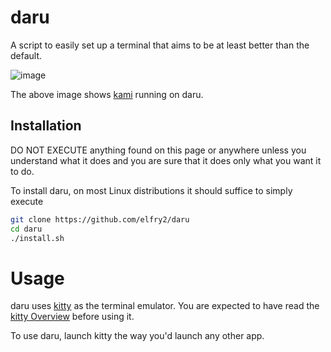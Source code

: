 # daru
A script to easily set up a terminal that aims to be at least better than the default.

![image](https://github.com/user-attachments/assets/d9d6613d-34f8-4d49-b67a-d9a113cfb567)

The above image shows [kami](https://github.com/elfry2/kami) running on daru.

## Installation
DO NOT EXECUTE anything found on this page or anywhere unless you understand what it does and you are sure that it does only what you want it to do.

To install daru, on most Linux distributions it should suffice to simply execute
```bash
git clone https://github.com/elfry2/daru
cd daru
./install.sh
```

# Usage
daru uses [kitty](https://sw.kovidgoyal.net/kitty/) as the terminal emulator. You are expected to have read the [kitty Overview](https://sw.kovidgoyal.net/kitty/overview/) before using it.

To use daru, launch kitty the way you'd launch any other app.
